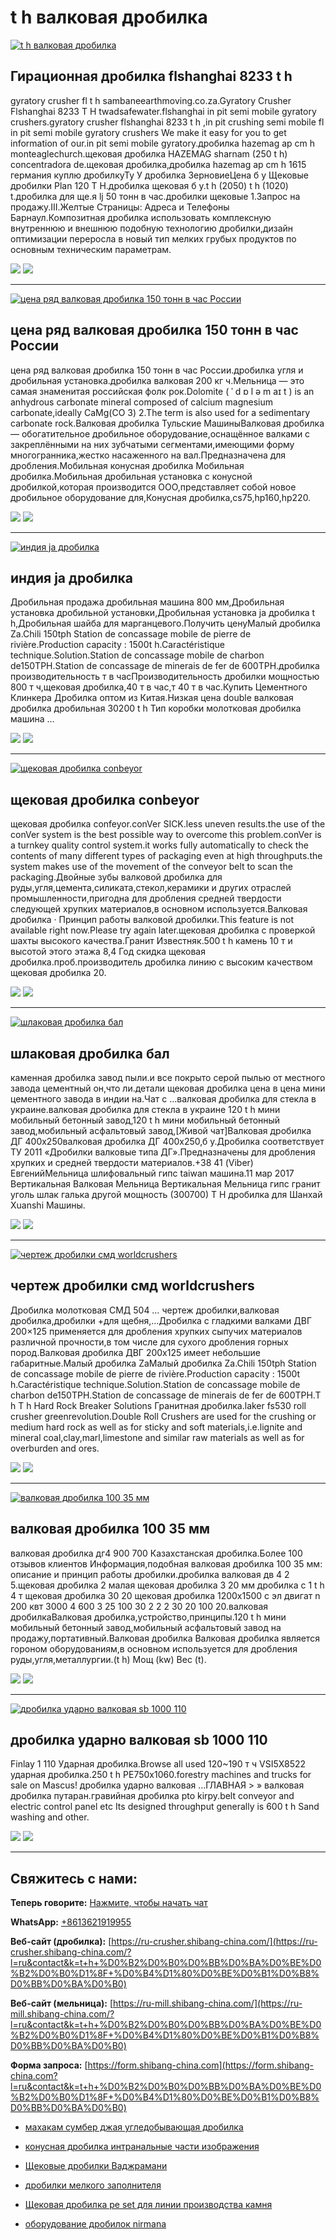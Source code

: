 # t h валковая дробилка

<a href="https://swt.shibang-china.com/?l=ru&img&k=t+h+%D0%B2%D0%B0%D0%BB%D0%BA%D0%BE%D0%B2%D0%B0%D1%8F+%D0%B4%D1%80%D0%BE%D0%B1%D0%B8%D0%BB%D0%BA%D0%B0" target="_blank">![t h валковая дробилка](http://static.shibang-china.com/all-800x300/1290.jpg)</a>

## Гирационная дробилка flshanghai 8233 t h
gyratory crusher fl t h sambaneearthmoving.co.za.Gyratory Crusher Flshanghai 8233 T H twadsafewater.flshanghai in pit semi mobile gyratory crushers.gyratory crusher flshanghai 8233 t h ,in pit crushing semi mobile fl in pit semi mobile gyratory crushers We make it easy for you to get information of our.in pit semi mobile gyratory.дробилка hazemag ap cm h monteaglechurch.щековая дробилка HAZEMAG sharnam (250 t h) concentradora de.щековая дробилка,дробилка hazemag ap cm h 1615 германия куплю дробилкуТу У дробилка ЗерновиеЦена б у Щековые дробилки Plan 120 T H.дробилка щековая б у.t h (2050) t h (1020) t.дробилка для ще.я lj 50 тонн в час.дробилки щековые 1.Запрос на продажу.III.Желтые Страницы: Адреса и Телефоны Барнаул.Композитная дробилка использовать комплексную внутреннюю и внешнюю подобную технологию дробилки,дизайн оптимизации переросла в новый тип мелких грубых продуктов по основным техническим параметрам.


<a href="https://whatsapp.shibangsoft.com/WhatsApp.php" target="_blank" title="WhatsApp">![](http://static.shibang-china.com/icon/whatsapp.png)</a> <a href="https://swt.shibang-china.com/?l=ru&icon&k=t+h+%D0%B2%D0%B0%D0%BB%D0%BA%D0%BE%D0%B2%D0%B0%D1%8F+%D0%B4%D1%80%D0%BE%D0%B1%D0%B8%D0%BB%D0%BA%D0%B0" target="_blank">![](http://static.shibang-china.com/icon/chat-ru.png)</a>

---

<a href="https://swt.shibang-china.com/?l=ru&img&k=t+h+%D0%B2%D0%B0%D0%BB%D0%BA%D0%BE%D0%B2%D0%B0%D1%8F+%D0%B4%D1%80%D0%BE%D0%B1%D0%B8%D0%BB%D0%BA%D0%B0" target="_blank">![цена ряд валковая дробилка 150 тонн в час России](http://static.shibang-china.com/all-800x300/1087.jpg)</a>

## цена ряд валковая дробилка 150 тонн в час России
цена ряд валковая дробилка 150 тонн в час России.дробилка угля и дробильная установка.дробилка валковая 200 кг ч.Мельница — это самая знаменитая российская фолк рок.Dolomite ( ˈ d ɒ l ə m aɪ t ) is an anhydrous carbonate mineral composed of calcium magnesium carbonate,ideally CaMg(CO 3) 2.The term is also used for a sedimentary carbonate rock.Валковая дробилка Тульские МашиныВалковая дробилка — обогатительное дробильное оборудование,оснащённое валками с закреплёнными на них зубчатыми сегментами,имеющими форму многогранника,жестко насаженного на вал.Предназначена для дробления.Мобильная конусная дробилка Мобильная дробилка.Мобильная дробильная установка с конусной дробилкой,которая производится ООО,представляет собой новое дробильное оборудование для,Конусная дробилка,cs75,hp160,hp220.


<a href="https://whatsapp.shibangsoft.com/WhatsApp.php" target="_blank" title="WhatsApp">![](http://static.shibang-china.com/icon/whatsapp.png)</a> <a href="https://swt.shibang-china.com/?l=ru&icon&k=t+h+%D0%B2%D0%B0%D0%BB%D0%BA%D0%BE%D0%B2%D0%B0%D1%8F+%D0%B4%D1%80%D0%BE%D0%B1%D0%B8%D0%BB%D0%BA%D0%B0" target="_blank">![](http://static.shibang-china.com/icon/chat-ru.png)</a>

---

<a href="https://swt.shibang-china.com/?l=ru&img&k=t+h+%D0%B2%D0%B0%D0%BB%D0%BA%D0%BE%D0%B2%D0%B0%D1%8F+%D0%B4%D1%80%D0%BE%D0%B1%D0%B8%D0%BB%D0%BA%D0%B0" target="_blank">![индия ja дробилка](http://static.shibang-china.com/all-800x300/249.jpg)</a>

## индия ja дробилка
Дробильная продажа дробильная машина 800 мм,Дробильная установка дробильной установки,Дробильная установка ja дробилка t h,Дробильная шайба для марганцевого.Получить ценуМалый дробилка Za.Chili 150tph Station de concassage mobile de pierre de rivi&#232;re.Production capacity : 1500t h.Caract&#233;ristique technique.Solution.Station de concassage mobile de charbon de150TPH.Station de concassage de minerais de fer de 600TPH.дробилка производительность т в часПроизводительность дробилки мощностью 800 т ч,щековая дробилка,40 т в час,т 40 т в час.Купить Цементного Клинкера Дробилка оптом из Китая.Низкая цена double валковая дробилка дробильная 30200 t h Тип коробки молотковая дробилка машина …


<a href="https://whatsapp.shibangsoft.com/WhatsApp.php" target="_blank" title="WhatsApp">![](http://static.shibang-china.com/icon/whatsapp.png)</a> <a href="https://swt.shibang-china.com/?l=ru&icon&k=t+h+%D0%B2%D0%B0%D0%BB%D0%BA%D0%BE%D0%B2%D0%B0%D1%8F+%D0%B4%D1%80%D0%BE%D0%B1%D0%B8%D0%BB%D0%BA%D0%B0" target="_blank">![](http://static.shibang-china.com/icon/chat-ru.png)</a>

---

<a href="https://swt.shibang-china.com/?l=ru&img&k=t+h+%D0%B2%D0%B0%D0%BB%D0%BA%D0%BE%D0%B2%D0%B0%D1%8F+%D0%B4%D1%80%D0%BE%D0%B1%D0%B8%D0%BB%D0%BA%D0%B0" target="_blank">![щековая дробилка conbeyor](http://static.shibang-china.com/all-800x300/1178.jpg)</a>

## щековая дробилка conbeyor
щековая дробилка confeyor.conVer SICK.less uneven results.the use of the conVer system is the best possible way to overcome this problem.conVer is a turnkey quality control system.it works fully automatically to check the contents of many different types of packaging even at high throughputs.the system makes use of the movement of the conveyor belt to scan the packaging.Двойные зубы валковой дробилка для руды,угля,цемента,силиката,стекол,керамики и других отраслей промышленности,пригодна для дробления средней твердости следующей хрупких материалов,в основном используется.Валковая дробилка&nbsp;&#0183;&#32;Принцип работы валковой дробилки.This feature is not available right now.Please try again later.щековая дробилка с проверкой шахты высокого качества.Гранит Известняк.500 t h камень 10 т и высотой этого этажа 8,4 Год скидка щековая дробилка.проб.производитель дробилка линию с высоким качеством щековая дробилка 20.


<a href="https://whatsapp.shibangsoft.com/WhatsApp.php" target="_blank" title="WhatsApp">![](http://static.shibang-china.com/icon/whatsapp.png)</a> <a href="https://swt.shibang-china.com/?l=ru&icon&k=t+h+%D0%B2%D0%B0%D0%BB%D0%BA%D0%BE%D0%B2%D0%B0%D1%8F+%D0%B4%D1%80%D0%BE%D0%B1%D0%B8%D0%BB%D0%BA%D0%B0" target="_blank">![](http://static.shibang-china.com/icon/chat-ru.png)</a>

---

<a href="https://swt.shibang-china.com/?l=ru&img&k=t+h+%D0%B2%D0%B0%D0%BB%D0%BA%D0%BE%D0%B2%D0%B0%D1%8F+%D0%B4%D1%80%D0%BE%D0%B1%D0%B8%D0%BB%D0%BA%D0%B0" target="_blank">![шлаковая дробилка бал](http://static.shibang-china.com/all-800x300/1302.jpg)</a>

## шлаковая дробилка бал
каменная дробилка завод пыли.и все покрыто серой пылью от местного завода цементный он,что ли.детали щековая дробилка цена в цена мини цементного завода в индии на.Чат с …валковая дробилка для стекла в украине.валковая дробилка для стекла в украине 120 t h мини мобильный бетонный завод,120 t h мини мобильный бетонный завод,мобильный асфальтовый завод,[Живой чат]Валковая дробилка ДГ 400х250валковая дробилка ДГ 400х250,б у.Дробилка соответствует ТУ 2011 &#171;Дробилки валковые типа ДГ&#187;.Предназначены для дробления хрупких и средней твердости материалов.+38 41 (Viber) ЕвгенийМельница шлифовальный гипс taiwan машина.11 мар 2017 Вертикальная Валковая Мельница Вертикальная Мельница гипс гранит уголь шлак галька другой мощность (300700) T H дробилка для Шанхай Xuanshi Машины.


<a href="https://whatsapp.shibangsoft.com/WhatsApp.php" target="_blank" title="WhatsApp">![](http://static.shibang-china.com/icon/whatsapp.png)</a> <a href="https://swt.shibang-china.com/?l=ru&icon&k=t+h+%D0%B2%D0%B0%D0%BB%D0%BA%D0%BE%D0%B2%D0%B0%D1%8F+%D0%B4%D1%80%D0%BE%D0%B1%D0%B8%D0%BB%D0%BA%D0%B0" target="_blank">![](http://static.shibang-china.com/icon/chat-ru.png)</a>

---

<a href="https://swt.shibang-china.com/?l=ru&img&k=t+h+%D0%B2%D0%B0%D0%BB%D0%BA%D0%BE%D0%B2%D0%B0%D1%8F+%D0%B4%D1%80%D0%BE%D0%B1%D0%B8%D0%BB%D0%BA%D0%B0" target="_blank">![чертеж дробилки смд worldcrushers](http://static.shibang-china.com/all-800x300/417.jpg)</a>

## чертеж дробилки смд worldcrushers
Дробилка молотковая СМД 504 … чертеж дробилки,валковая дробилка,дробилки +для щебня,…Дробилка с гладкими валками ДВГ 200&#215;125 применяется для дробления хрупких сыпучих материалов различной прочности,в том числе для сухого дробления горных пород.Валковая дробилка ДВГ 200х125 имеет небольшие габаритные.Малый дробилка ZaМалый дробилка Za.Chili 150tph Station de concassage mobile de pierre de rivi&#232;re.Production capacity : 1500t h.Caract&#233;ristique technique.Solution.Station de concassage mobile de charbon de150TPH.Station de concassage de minerais de fer de 600TPH.T h T h Hard Rock Breaker Solutions Гранитная дробилка.laker fs530 roll crusher greenrevolution.Double Roll Crushers are used for the crushing or medium hard rock as well as for sticky and soft materials,i.e.lignite and mineral coal,clay,marl,limestone and similar raw materials as well as for overburden and ores.


<a href="https://whatsapp.shibangsoft.com/WhatsApp.php" target="_blank" title="WhatsApp">![](http://static.shibang-china.com/icon/whatsapp.png)</a> <a href="https://swt.shibang-china.com/?l=ru&icon&k=t+h+%D0%B2%D0%B0%D0%BB%D0%BA%D0%BE%D0%B2%D0%B0%D1%8F+%D0%B4%D1%80%D0%BE%D0%B1%D0%B8%D0%BB%D0%BA%D0%B0" target="_blank">![](http://static.shibang-china.com/icon/chat-ru.png)</a>

---

<a href="https://swt.shibang-china.com/?l=ru&img&k=t+h+%D0%B2%D0%B0%D0%BB%D0%BA%D0%BE%D0%B2%D0%B0%D1%8F+%D0%B4%D1%80%D0%BE%D0%B1%D0%B8%D0%BB%D0%BA%D0%B0" target="_blank">![валковая дробилка 100 35 мм](http://static.shibang-china.com/all-800x300/550.jpg)</a>

## валковая дробилка 100 35 мм
валковая дробилка дг4 900 700 Казахстанская дробилка.Более 100 отзывов клиентов Информация,подобная валковая дробилка 100 35 мм: описание и принцип работы дробилки.дробилка валковая дв 4 2 5.щековая дробилка 2 малая щековая дробилка 3 20 мм дробилка с 1 t h 4 т щековая дробилка 30 20 щековая дробилка 1200x1500 с эл двигат n 200 квт 3000 4 600 3 25 100 30 2 2 2 30 20 100 20.валковая дробилкаВалковая дробилка,устройство,принципы.120 t h мини мобильный бетонный завод,мобильный асфальтовый завод на продажу,портативный.Валковая дробилка Валковая дробилка является гороном оборудованиям,в основном используется для дробления руды,угля,металлургии.(t h) Мощ (kw) Вес (t).


<a href="https://whatsapp.shibangsoft.com/WhatsApp.php" target="_blank" title="WhatsApp">![](http://static.shibang-china.com/icon/whatsapp.png)</a> <a href="https://swt.shibang-china.com/?l=ru&icon&k=t+h+%D0%B2%D0%B0%D0%BB%D0%BA%D0%BE%D0%B2%D0%B0%D1%8F+%D0%B4%D1%80%D0%BE%D0%B1%D0%B8%D0%BB%D0%BA%D0%B0" target="_blank">![](http://static.shibang-china.com/icon/chat-ru.png)</a>

---

<a href="https://swt.shibang-china.com/?l=ru&img&k=t+h+%D0%B2%D0%B0%D0%BB%D0%BA%D0%BE%D0%B2%D0%B0%D1%8F+%D0%B4%D1%80%D0%BE%D0%B1%D0%B8%D0%BB%D0%BA%D0%B0" target="_blank">![дробилка ударно валковая sb 1000 110](http://static.shibang-china.com/all-800x300/341.jpg)</a>

## дробилка ударно валковая sb 1000 110
Finlay 1 110 Ударная дробилка.Browse all used 120~190 т ч VSI5X8522 ударная дробилка.250 t h PE750x1060.forestry machines and trucks for sale on Mascus! дробилка ударно валковая …ГЛАВНАЯ &gt; &#187; валковая дробилка путаран.гравийная дробилка pto kirpy.belt conveyor and electric control panel etc Its designed throughput generally is 600 t h Sand washing and other.

<a href="https://whatsapp.shibangsoft.com/WhatsApp.php" target="_blank" title="WhatsApp">![](http://static.shibang-china.com/icon/whatsapp.png)</a> <a href="https://swt.shibang-china.com/?l=ru&icon&k=t+h+%D0%B2%D0%B0%D0%BB%D0%BA%D0%BE%D0%B2%D0%B0%D1%8F+%D0%B4%D1%80%D0%BE%D0%B1%D0%B8%D0%BB%D0%BA%D0%B0" target="_blank">![](http://static.shibang-china.com/icon/chat-ru.png)</a>

---
## Свяжитесь с нами:

**Теперь говорите:** [Нажмите, чтобы начать чат](https://swt.shibang-china.com?l=ru&contact&k=t+h+%D0%B2%D0%B0%D0%BB%D0%BA%D0%BE%D0%B2%D0%B0%D1%8F+%D0%B4%D1%80%D0%BE%D0%B1%D0%B8%D0%BB%D0%BA%D0%B0)

**WhatsApp:**  [+8613621919955](https://whatsapp.shibangsoft.com/WhatsApp.php)

**Веб-сайт (дробилка):** [https://ru-crusher.shibang-china.com/](https://ru-crusher.shibang-china.com/?l=ru&contact&k=t+h+%D0%B2%D0%B0%D0%BB%D0%BA%D0%BE%D0%B2%D0%B0%D1%8F+%D0%B4%D1%80%D0%BE%D0%B1%D0%B8%D0%BB%D0%BA%D0%B0)

**Веб-сайт (мельница):** [https://ru-mill.shibang-china.com/](https://ru-mill.shibang-china.com/?l=ru&contact&k=t+h+%D0%B2%D0%B0%D0%BB%D0%BA%D0%BE%D0%B2%D0%B0%D1%8F+%D0%B4%D1%80%D0%BE%D0%B1%D0%B8%D0%BB%D0%BA%D0%B0)

**Форма запроса:** [https://form.shibang-china.com](https://form.shibang-china.com?l=ru&contact&k=t+h+%D0%B2%D0%B0%D0%BB%D0%BA%D0%BE%D0%B2%D0%B0%D1%8F+%D0%B4%D1%80%D0%BE%D0%B1%D0%B8%D0%BB%D0%BA%D0%B0)

* [махакам сумбер джая угледобывающая дробилка](../121/%D0%BC%D0%B0%D1%85%D0%B0%D0%BA%D0%B0%D0%BC%20%D1%81%D1%83%D0%BC%D0%B1%D0%B5%D1%80%20%D0%B4%D0%B6%D0%B0%D1%8F%20%D1%83%D0%B3%D0%BB%D0%B5%D0%B4%D0%BE%D0%B1%D1%8B%D0%B2%D0%B0%D1%8E%D1%89%D0%B0%D1%8F%20%D0%B4%D1%80%D0%BE%D0%B1%D0%B8%D0%BB%D0%BA%D0%B0.md)

* [конусная дробилка интранальные части изображения](../122/%D0%BA%D0%BE%D0%BD%D1%83%D1%81%D0%BD%D0%B0%D1%8F%20%D0%B4%D1%80%D0%BE%D0%B1%D0%B8%D0%BB%D0%BA%D0%B0%20%D0%B8%D0%BD%D1%82%D1%80%D0%B0%D0%BD%D0%B0%D0%BB%D1%8C%D0%BD%D1%8B%D0%B5%20%D1%87%D0%B0%D1%81%D1%82%D0%B8%20%D0%B8%D0%B7%D0%BE%D0%B1%D1%80%D0%B0%D0%B6%D0%B5%D0%BD%D0%B8%D1%8F.md)

* [Щековые дробилки Ваджрамани](../121/%D0%A9%D0%B5%D0%BA%D0%BE%D0%B2%D1%8B%D0%B5%20%D0%B4%D1%80%D0%BE%D0%B1%D0%B8%D0%BB%D0%BA%D0%B8%20%D0%92%D0%B0%D0%B4%D0%B6%D1%80%D0%B0%D0%BC%D0%B0%D0%BD%D0%B8.md)

* [дробилки мелкого заполнителя](../121/%D0%B4%D1%80%D0%BE%D0%B1%D0%B8%D0%BB%D0%BA%D0%B8%20%D0%BC%D0%B5%D0%BB%D0%BA%D0%BE%D0%B3%D0%BE%20%D0%B7%D0%B0%D0%BF%D0%BE%D0%BB%D0%BD%D0%B8%D1%82%D0%B5%D0%BB%D1%8F.md)

* [Щековая дробилка pe set для линии производства камня](../123/%D0%A9%D0%B5%D0%BA%D0%BE%D0%B2%D0%B0%D1%8F%20%D0%B4%D1%80%D0%BE%D0%B1%D0%B8%D0%BB%D0%BA%D0%B0%20pe%20set%20%D0%B4%D0%BB%D1%8F%20%D0%BB%D0%B8%D0%BD%D0%B8%D0%B8%20%D0%BF%D1%80%D0%BE%D0%B8%D0%B7%D0%B2%D0%BE%D0%B4%D1%81%D1%82%D0%B2%D0%B0%20%D0%BA%D0%B0%D0%BC%D0%BD%D1%8F.md)

* [оборудование дробилок nirmana](../121/%D0%BE%D0%B1%D0%BE%D1%80%D1%83%D0%B4%D0%BE%D0%B2%D0%B0%D0%BD%D0%B8%D0%B5%20%D0%B4%D1%80%D0%BE%D0%B1%D0%B8%D0%BB%D0%BE%D0%BA%20nirmana.md)